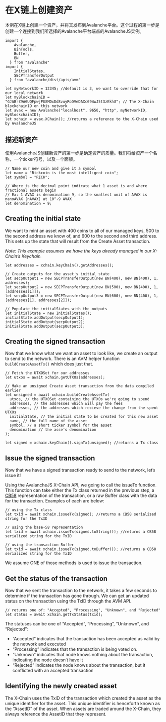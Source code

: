 # 在X链上创建资产

本例在X链上创建一个资产，并将其发布到Avalanche平台。这个过程的第一步是创建一个连接到我们所选择的Avalanche平台端点的AvalancheJS实例。

```text
import {
    Avalanche,
    BinTools,
    Buffer,
    BN
  } from "avalanche" 
import {
    InitialStates,
    SECPTransferOutput
  } from "avalanche/dist/apis/avm"

let myNetworkID = 12345; //default is 3, we want to override that for our local network
let myBlockchainID = "GJABrZ9A6UQFpwjPU8MDxDd8vuyRoDVeDAXc694wJ5t3zEkhU"; // The X-Chain blockchainID on this network
let avax = new Avalanche("localhost", 9650, "http", myNetworkID, myBlockchainID);
let xchain = avax.XChain(); //returns a reference to the X-Chain used by AvalancheJS
```

## 描述新资产

使用AvalancheJS创建新资产的第一步是确定资产的质量。我们将给资产一个名称，一个ticker符号，以及一个面额。

```text
// Name our new coin and give it a symbol
let name = "Rickcoin is the most intelligent coin";
let symbol = "RICK";

// Where is the decimal point indicate what 1 asset is and where fractional assets begin
// Ex: 1 AVAX is denomination 9, so the smallest unit of AVAX is nanoAVAX (nAVAX) at 10^-9 AVAX
let denomination = 9;
```

## Creating the initial state

We want to mint an asset with 400 coins to all of our managed keys, 500 to the second address we know of, and 600 to the second and third address. This sets up the state that will result from the Create Asset transaction.

_Note: This example assumes we have the keys already managed in our X-Chain’s Keychain._

```text
let addresses = xchain.keyChain().getAddresses();

// Create outputs for the asset's initial state
let secpOutput1 = new SECPTransferOutput(new BN(400), new BN(400), 1, addresses);
let secpOutput2 = new SECPTransferOutput(new BN(500), new BN(400), 1, [addresses[1]]);
let secpOutput3 = new SECPTransferOutput(new BN(600), new BN(400), 1, [addresses[1], addresses[2]]);

// Populate the initialStates with the outputs
let initialState = new InitialStates();
initialState.addOutput(secpOutput1);
initialState.addOutput(secpOutput2);
initialState.addOutput(secpOutput3);
```

## Creating the signed transaction

Now that we know what we want an asset to look like, we create an output to send to the network. There is an AVM helper function `buildCreateAssetTx()` which does just that.

```text
// Fetch the UTXOSet for our addresses
let utxos = await xchain.getUTXOs(addresses);

// Make an unsigned Create Asset transaction from the data compiled earlier
let unsigned = await xchain.buildCreateAssetTx(
  utxos, // the UTXOSet containing the UTXOs we're going to spend
  addresses, // the addresses which will pay the fees
  addresses, // the addresses which recieve the change from the spent UTXOs
  initialState, // the initial state to be created for this new asset 
  name, // the full name of the asset
  symbol, // a short ticker symbol for the asset
  denomination // the asse's denomination 
);

let signed = xchain.keyChain().signTx(unsigned); //returns a Tx class
```

## Issue the signed transaction

Now that we have a signed transaction ready to send to the network, let’s issue it!

Using the AvalancheJS X-Chain API, we going to call the issueTx function. This function can take either the Tx class returned in the previous step, a [CB58](http://support.avalabs.org/en/articles/4587395-what-is-cb58) representation of the transaction, or a raw Buffer class with the data for the transaction. Examples of each are below:

```text
// using the Tx class
let txid = await xchain.issueTx(signed); //returns a CB58 serialized string for the TxID
```

```text
// using the base-58 representation
let txid = await xchain.issueTx(signed.toString()); //returns a CB58 serialized string for the TxID
```

```text
// using the transaction Buffer
let txid = await xchain.issueTx(signed.toBuffer()); //returns a CB58 serialized string for the TxID
```

We assume ONE of those methods is used to issue the transaction.

## Get the status of the transaction <a id="get-the-status-of-the-transaction"></a>

Now that we sent the transaction to the network, it takes a few seconds to determine if the transaction has gone through. We can get an updated status on the transaction using the TxID through the AVM API.

```text
// returns one of: "Accepted", "Processing", "Unknown", and "Rejected"
let status = await xchain.getTxStatus(txid);
```

The statuses can be one of “Accepted”, “Processing”, “Unknown”, and “Rejected”:

* “Accepted” indicates that the transaction has been accepted as valid by the network and executed
* “Processing” indicates that the transaction is being voted on.
* “Unknown” indicates that node knows nothing about the transaction, indicating the node doesn’t have it
* “Rejected” indicates the node knows about the transaction, but it conflicted with an accepted transaction

## Identifying the newly created asset <a id="identifying-the-newly-created-asset"></a>

The X-Chain uses the TxID of the transaction which created the asset as the unique identifier for the asset. This unique identifier is henceforth known as the “AssetID” of the asset. When assets are traded around the X-Chain, they always reference the AssetID that they represent.

<!--stackedit_data:
eyJoaXN0b3J5IjpbMTUwNzQyMDk4N119
-->